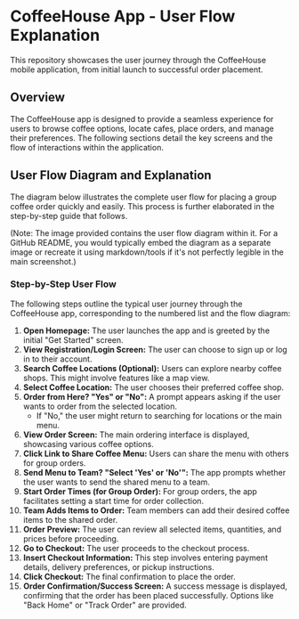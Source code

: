 
# CoffeeHouse App - User Flow Explanation

This repository showcases the user journey through the CoffeeHouse mobile application, from initial launch to successful order placement.

## Overview

The CoffeeHouse app is designed to provide a seamless experience for users to browse coffee options, locate cafes, place orders, and manage their preferences. The following sections detail the key screens and the flow of interactions within the application.

## User Flow Diagram and Explanation

The diagram below illustrates the complete user flow for placing a group coffee order quickly and easily. This process is further elaborated in the step-by-step guide that follows.

(Note: The image provided contains the user flow diagram within it. For a GitHub README, you would typically embed the diagram as a separate image or recreate it using markdown/tools if it's not perfectly legible in the main screenshot.)

### Step-by-Step User Flow

The following steps outline the typical user journey through the CoffeeHouse app, corresponding to the numbered list and the flow diagram:

1.  **Open Homepage:** The user launches the app and is greeted by the initial "Get Started" screen.
2.  **View Registration/Login Screen:** The user can choose to sign up or log in to their account.
3.  **Search Coffee Locations (Optional):** Users can explore nearby coffee shops. This might involve features like a map view.
4.  **Select Coffee Location:** The user chooses their preferred coffee shop.
5.  **Order from Here? "Yes" or "No":** A prompt appears asking if the user wants to order from the selected location.
    * If "No," the user might return to searching for locations or the main menu.
6.  **View Order Screen:** The main ordering interface is displayed, showcasing various coffee options.
7.  **Click Link to Share Coffee Menu:** Users can share the menu with others for group orders.
8.  **Send Menu to Team? "Select 'Yes' or 'No'":** The app prompts whether the user wants to send the shared menu to a team.
9.  **Start Order Times (for Group Order):** For group orders, the app facilitates setting a start time for order collection.
10. **Team Adds Items to Order:** Team members can add their desired coffee items to the shared order.
11. **Order Preview:** The user can review all selected items, quantities, and prices before proceeding.
12. **Go to Checkout:** The user proceeds to the checkout process.
13. **Insert Checkout Information:** This step involves entering payment details, delivery preferences, or pickup instructions.
14. **Click Checkout:** The final confirmation to place the order.
15. **Order Confirmation/Success Screen:** A success message is displayed, confirming that the order has been placed successfully. Options like "Back Home" or "Track Order" are provided.
